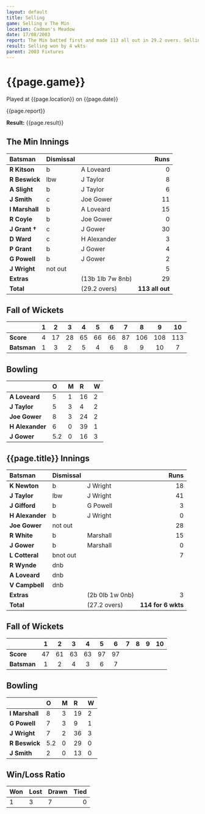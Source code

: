 ```yaml
---
layout: default
title: Selling
game: Selling v The Min
location: Cadman's Meadow
date: 17/08/2003
report: The Min batted first and made 113 all out in 29.2 overs. Selling replied with 114 for 6 wkts in 27.2 overs
result: Selling won by 4 wkts
parent: 2003 Fixtures
---
```


# {{page.game}}

Played at {{page.location}} on {{page.date}}

{{page.report}}

**Result:** {{page.result}}

## The Min Innings

| Batsman | Dismissal |  | Runs |
|:---|:---|---|---:|
| **R Kitson** | b | A Loveard | 0 |
| **R Beswick** | lbw | J Taylor | 8 |
| **A Slight** | b | J Taylor | 6 |
| **J Smith** | c | Joe Gower | 11 |
| **I Marshall** | b | A Loveard | 15 |
| **R Coyle** | b | Joe Gower | 0 |
| **J Grant &#8224;** | c | J Gower | 30 |
| **D Ward** | c | H Alexander | 3 |
| **P Grant** | b | J Gower | 4 |
| **G Powell** | b | J Gower | 2 |
| **J Wright** | not out |  | 5 |
| **Extras** | | (13b 1lb 7w 8nb) | 29 |
| **Total** | | (29.2 overs) | **113 all out** |

## Fall of Wickets

| | 1 | 2 | 3 | 4 | 5 | 6 | 7 | 8 | 9 | 10 |
|---|:---:|:---:|:---:|:---:|:---:|:---:|:---:|:---:|:---:|:---:|
| **Score** | 4 | 17 | 28 | 65 | 66 | 66 | 87 | 106 | 108 | 113 |
| **Batsman** | 1 | 3 | 2 | 5 | 4 | 6 | 8 | 9 | 10 | 7 |

## Bowling

| | O | M | R | W |
|---|:---|:---|:---|:---|
| **A Loveard** | 5 | 1 | 16 | 2 |
| **J Taylor** | 5 | 3 | 4 | 2 |
| **Joe Gower** | 8 | 3 | 24 | 2 |
| **H Alexander** | 6 | 0 | 39 | 1 |
| **J Gower** | 5.2 | 0 | 16 | 3 |

## {{page.title}} Innings

| Batsman | Dismissal |  | Runs |
|:---|:---|---|---:|
| **K Newton** | b | J Wright | 18 |
| **J Taylor** | lbw | J Wright | 41 |
| **J Gifford** | b | G Powell | 3 |
| **H Alexander** | b | J Wright | 0 |
| **Joe Gower** | not out |  | 28 |
| **R White** | b | Marshall  |  15|
| **J Gower** | b | Marshall | 0 |
| **L Cotteral** | bnot out |  | 7 |
| **R Wynde** | dnb |  |  |
| **A Loveard** | dnb |  |  |
| **V Campbell** | dnb |  |  |
| **Extras** | | (2b 0lb 1w 0nb) | 3 |
| **Total** | | (27.2 overs) | **114 for 6 wkts** |

## Fall of Wickets

| | 1 | 2 | 3 | 4 | 5 | 6 | 7 | 8 | 9 | 10 |
|---|:---:|:---:|:---:|:---:|:---:|:---:|:---:|:---:|:---:|:---:|
| **Score** | 47 | 61 | 63 | 63 | 97 | 97 |  |  |  |  |
| **Batsman** | 1 | 2 | 4 | 3 | 6 | 7 |  |  |  |  |

## Bowling

| | O | M | R | W |
|---|:---|:---|:---|:---|
| **I Marshall** | 8 | 3 | 19 | 2 |
| **G Powell** | 7 | 3 | 9 | 1 |
| **J Wright** | 7 | 2 | 36 | 3 |
| **R Beswick** | 5.2 | 0 | 29 | 0 |
| **J Smith** | 2 | 0 | 13 | 0 |

## Win/Loss Ratio

| Won | Lost | Drawn | Tied |
|:---|:---|:---|---:|
| 1 | 3 | 7 | 0 |